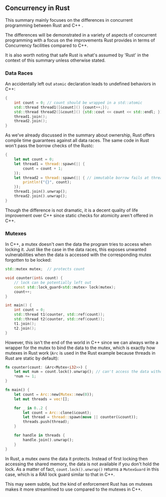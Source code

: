 ## Concurrency in Rust

This summary mainly focuses on the differences in concurrent programming between Rust and C++ .

The differences will be demonstrated in a variety of aspects of concurrent programming with a focus on the improvements Rust provides in terms of Concurrency facilities compared to C++.

It is also worth noting that safe Rust is what's assumed by 'Rust' in the context of this summary unless otherwise stated.

### Data Races

An accidentally left out `atomic` declaration leads to undefined behaviors in C++:

```c++
{
	int count = 0; // count should be wrapped in a std::atomic
	std::thread thread1([&count]() {count++;});
	std::thread thread2([&count]() {std::cout << count << std::endl; });
	thread1.join();
	thread2.join();
}
```

 As we've already discussed in the summary about ownership, Rust offers compile time guarantees against all data races. The same code in Rust won't pass the borrow checks of the Rustc:

```rust
{
    let mut count = 0;
    let thread1 = thread::spawn(|| {
        count = count + 1;
    });
    let thread2 = thread::spawn(|| { // immutable borrow fails at thread2
        println!("{}", count);
    });
    thread1.join().unwrap();
    thread2.join().unwrap();
}
```

Though the difference is not dramatic, it is a decent quality of life improvement over C++ since static checks for atomicity aren't offered in C++.

### Mutexes

In C++, a mutex doesn't *own* the data the program tries to access when locking it. Just like the case in the data races, this exposes unwanted vulnerabilities when the data is accessed with the corresponding mutex forgotten to be locked:

```c++
std::mutex mutex;  // protects count

void counter(int& count) {
    // lock can be potentially left out
    const std::lock_guard<std::mutex> lock(mutex);
    count++;
}

int main() {
    int count = 0;
    std::thread t1(counter, std::ref(count));
    std::thread t2(counter, std::ref(count));
	t1.join();
    t2.join();
}
```

However, this isn't the end of the world in C++ since we can always write a wrapper for the mutex to bind the data to the mutex, which is exactly how mutexes in Rust work (`Arc` is used in the Rust example because threads in Rust are static by default):

```rust
fn counter(count: &Arc<Mutex<i32>>) {
    let mut num = count.lock().unwrap(); // can't access the data without the lock
    *num += 1;
}

fn main() {
    let count = Arc::new(Mutex::new(0));
    let mut threads = vec![];

    for _ in 0..2 {
        let count = Arc::clone(&count);
        let thread = thread::spawn(move || counter(&count));
        threads.push(thread);
    }

    for handle in threads {
        handle.join().unwrap();
    }
}
```

In Rust, a mutex *owns* the data it protects. Instead of first locking then accessing the shared memory, the data is not available if you don't hold the lock. As a matter of fact, `count.lock().unwrap()` returns a `MutexGuard` in this case, which is a RAII lock guard similar to that in C++. 

This may seem subtle, but the kind of enforcement Rust has on mutexes makes it more streamlined to use compared to the mutexes in C++.

